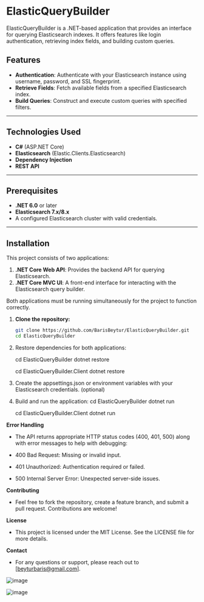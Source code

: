 # ElasticQueryBuilder

ElasticQueryBuilder is a .NET-based application that provides an interface for querying Elasticsearch indexes. It offers features like login authentication, retrieving index fields, and building custom queries.

## Features
- **Authentication**: Authenticate with your Elasticsearch instance using username, password, and SSL fingerprint.
- **Retrieve Fields**: Fetch available fields from a specified Elasticsearch index.
- **Build Queries**: Construct and execute custom queries with specified filters.

---

## Technologies Used
- **C#** (ASP.NET Core)
- **Elasticsearch** (Elastic.Clients.Elasticsearch)
- **Dependency Injection**
- **REST API**

---

## Prerequisites
- **.NET 6.0** or later
- **Elasticsearch 7.x/8.x**
- A configured Elasticsearch cluster with valid credentials.

---

## Installation

This project consists of two applications:
1. **.NET Core Web API**: Provides the backend API for querying Elasticsearch.
2. **.NET Core MVC UI**: A front-end interface for interacting with the Elasticsearch query builder.

Both applications must be running simultaneously for the project to function correctly.


1. **Clone the repository:**
   ```bash
   git clone https://github.com/BarisBeytur/ElasticQueryBuilder.git
   cd ElasticQueryBuilder


2. Restore dependencies for both applications:

   
   cd ElasticQueryBuilder
   dotnet restore

   
   cd ElasticQueryBuilder.Client
   dotnet restore


4. Create the appsettings.json or environment variables with your Elasticsearch credentials. (optional)

5. Build and run the application:
   cd ElasticQueryBuilder
   dotnet run

   cd ElasticQueryBuilder.Client
   dotnet run
   
**Error Handling**
   - The API returns appropriate HTTP status codes (400, 401, 500) along with error messages to help with debugging:
   
   - 400 Bad Request: Missing or invalid input.
   - 401 Unauthorized: Authentication required or failed.
   - 500 Internal Server Error: Unexpected server-side issues.

**Contributing**
   - Feel free to fork the repository, create a feature branch, and submit a pull request. Contributions are welcome!

**License**
   - This project is licensed under the MIT License. See the LICENSE file for more details.

**Contact**
   - For any questions or support, please reach out to [beyturbaris@gmail.com].





![image](https://github.com/user-attachments/assets/d90c4717-4a6a-4a2b-90b0-f48cc9bb9277)


![image](https://github.com/user-attachments/assets/64eae301-f064-442d-a14a-5da17d6f75bf)



   

